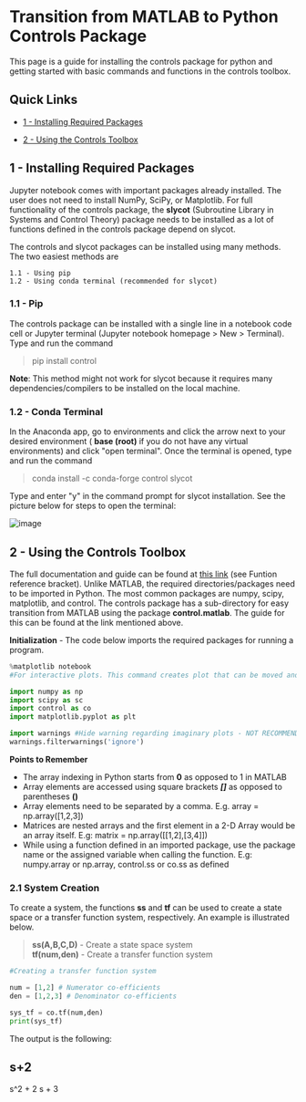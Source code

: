 # Transition from MATLAB to Python Controls Package

This page is a guide for installing the controls package for python and getting started with basic commands and functions in the controls toolbox.  

## Quick Links
- [1 - Installing Required Packages](#Heading-1)  
    
- [2 - Using the Controls Toolbox](#Heading-2)


<a name="Heading-1"> </a> 
## 1 - Installing Required Packages

Jupyter notebook comes with important packages already installed. The user does not need to install NumPy, SciPy, or Matplotlib. For full functionality of the controls package, the **slycot** (Subroutine Library in Systems and Control Theory) package needs to be installed as a lot of functions defined in the controls package depend on slycot.

The controls and slycot packages can be installed using many methods. The two easiest methods are 

    1.1 - Using pip  
    1.2 - Using conda terminal (recommended for slycot)
    
<a name="Heading-1.1"> </a> 
### 1.1 - Pip

The controls package can be installed with a single line in a notebook code cell or Jupyter terminal (Jupyter notebook homepage > New > Terminal). Type and run the command 

>pip install control


**Note**: This method might not work for slycot because it requires many dependencies/compilers to be installed on the local machine. 

<a name="Heading-1.2"> </a> 
### 1.2 - Conda Terminal

In the Anaconda app, go to environments and click the arrow next to your desired environment ( **base (root)** if you do not have any virtual environments) and click "open terminal". Once the terminal is opened, type and run the command 
> conda install -c conda-forge control slycot

Type and enter "y" in the command prompt for slycot installation. See the picture below for steps to open the terminal: 


![image](https://user-images.githubusercontent.com/78013763/117369733-2f6f5280-ae7a-11eb-8f10-c432b331e14f.png)

<a name="Heading-2"> </a> 
## 2 - Using the Controls Toolbox

The full documentation and guide can be found at [this link]( https://python-control.readthedocs.io/en/0.8.4/) (see Funtion reference bracket). Unlike MATLAB, the required directories/packages need to be imported in Python. The most common packages are numpy, scipy, matplotlib, and control. The controls package has a sub-directory for easy transition from MATLAB using the package **control.matlab**. The guide for this can be found at the link mentioned above. 

**Initialization** - The code below imports the required packages for running a program. 
```python
%matplotlib notebook 
#For interactive plots. This command creates plot that can be moved and shows x,y values when cursor is hovered on the plot. It can also be used for animations. %matplotlib inline just plots a pic of the graph.

import numpy as np
import scipy as sc
import control as co
import matplotlib.pyplot as plt

import warnings #Hide warning regarding imaginary plots - NOT RECOMMENDED for normal use
warnings.filterwarnings('ignore')
```

**Points to Remember**

- The array indexing in Python starts from **0** as opposed to 1 in MATLAB
- Array elements are accessed using square brackets ***[]*** as opposed to parentheses **()**
- Array elements need to be separated by a comma. E.g. array = np.array([1,2,3])
- Matrices are nested arrays and the first element in a 2-D Array would be an array itself. E.g: matrix = np.array([[1,2],[3,4]])
- While using a function defined in an imported package, use the package name or the assigned variable when calling the function. E.g: numpy.array or np.array, control.ss or co.ss as defined

### 2.1 System Creation 

To create a system, the functions **ss** and **tf** can be used to create a state space or a transfer function system, respectively. An example is illustrated below.
> **ss(A,B,C,D)** - Create a state space system  
> **tf(num,den)** - Create a transfer function system

```python
#Creating a transfer function system

num = [1,2] # Numerator co-efficients
den = [1,2,3] # Denominator co-efficients

sys_tf = co.tf(num,den)
print(sys_tf)
```

The output is the following:

s+2
-------------
s^2 + 2 s + 3

